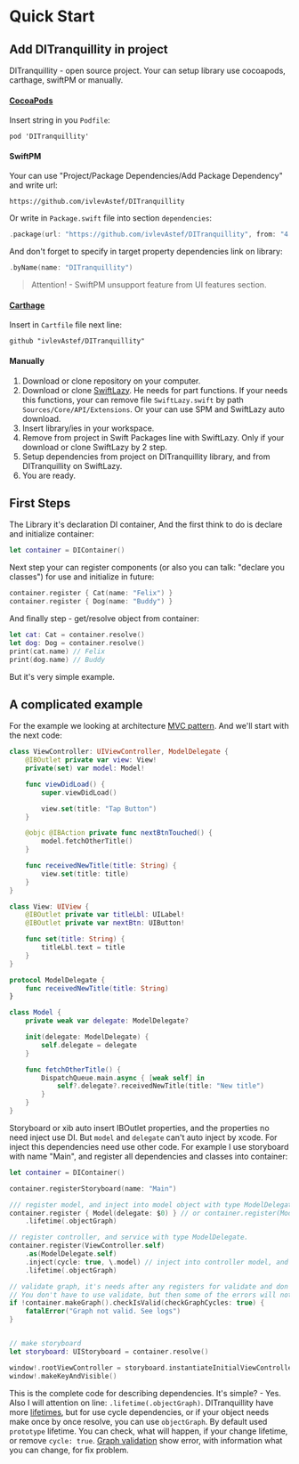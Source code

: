 # Quick Start

## Add DITranquillity in project
DITranquillity - open source project.
Your can setup library use cocoapods, carthage, swiftPM or manually.

#### [CocoaPods](https://guides.cocoapods.org/using/getting-started.html)
Insert string in you `Podfile`: 
```
pod 'DITranquillity'
```

#### SwiftPM
Your can use "Project/Package Dependencies/Add Package Dependency" and write url:
```
https://github.com/ivlevAstef/DITranquillity
```
Or write in `Package.swift` file into section `dependencies`:
```Swift
.package(url: "https://github.com/ivlevAstef/DITranquillity", from: "4.3.4")
```
And don't forget to specify in target property dependencies link on library:
```Swift
.byName(name: "DITranquillity")
```
> Attention! - SwiftPM unsupport feature from UI features section.

#### [Carthage](https://github.com/Carthage/Carthage)
Insert in `Cartfile` file next line:
```
github "ivlevAstef/DITranquillity"
```

#### Manually
1. Download or clone repository on your computer.
2. Download or clone [SwiftLazy](https://github.com/ivlevAstef/SwiftLazy). He needs for part functions. If your needs this functions, your can remove file `SwiftLazy.swift` by path `Sources/Core/API/Extensions`. Or your can use SPM and SwiftLazy auto download.
3. Insert library/ies in your workspace.
4. Remove from project in Swift Packages line with SwiftLazy. Only if your download or clone SwiftLazy by 2 step. 
4. Setup dependencies from project on DITranquillity library, and from DITranquillity on SwiftLazy.
5. You are ready.

## First Steps
The Library it's declaration DI container, And the first think to do is declare and initialize container:
```Swift
let container = DIContainer()
```
Next step your can register components (or also you can talk: "declare you classes") for use and initialize in future:
```Swift
container.register { Cat(name: "Felix") }
container.register { Dog(name: "Buddy") }
```
And finally step - get/resolve object from container:
```Swift
let cat: Cat = container.resolve()
let dog: Dog = container.resolve()
print(cat.name) // Felix
print(dog.name) // Buddy
```

But it's very simple example.

## A complicated example
For the example we looking at architecture [MVC pattern](https://developer.apple.com/library/content/documentation/General/Conceptual/CocoaEncyclopedia/Model-View-Controller/Model-View-Controller.html).
And we'll start with the next code:
```Swift
class ViewController: UIViewController, ModelDelegate {
	@IBOutlet private var view: View!
	private(set) var model: Model!

	func viewDidLoad() {
		super.viewDidLoad()

		view.set(title: "Tap Button")
	}

	@objc @IBAction private func nextBtnTouched() {
		model.fetchOtherTitle()
	}

	func receivedNewTitle(title: String) {
		view.set(title: title)
	}
}

class View: UIView {
	@IBOutlet private var titleLbl: UILabel!
	@IBOutlet private var nextBtn: UIButton!

	func set(title: String) {
		titleLbl.text = title
	}
}

protocol ModelDelegate {
	func receivedNewTitle(title: String)
}

class Model {
	private weak var delegate: ModelDelegate?

	init(delegate: ModelDelegate) {
		self.delegate = delegate
	}

	func fetchOtherTitle() {
		DispatchQueue.main.async { [weak self] in
			self?.delegate?.receivedNewTitle(title: "New title")
		}
	}
}
```
Storyboard or xib auto insert IBOutlet properties, and the properties no need inject use DI. But `model` and `delegate` can't auto inject by xcode. For inject this dependencies need use other code.
For example I use storyboard with name "Main", and register all dependencies and classes into container:
```Swift
let container = DIContainer()

container.registerStoryboard(name: "Main")

/// register model, and inject into model object with type ModelDelegate
container.register { Model(delegate: $0) } // or container.register(Model.init)
	.lifetime(.objectGraph)

// register controller, and service with type ModelDelegate. 
container.register(ViewController.self)
	.as(ModelDelegate.self)
	.inject(cycle: true, \.model) // inject into controller model, and declary it's cycle dependency
	.lifetime(.objectGraph)

// validate graph, it's needs after any registers for validate and don't fall until execute code.
// You don't have to use validate, but then some of the errors will not be cut off at the start.
if !container.makeGraph().checkIsValid(checkGraphCycles: true) {
	fatalError("Graph not valid. See logs")
}


// make storyboard
let storyboard: UIStoryboard = container.resolve()

window!.rootViewController = storyboard.instantiateInitialViewController()
window!.makeKeyAndVisible()
```

This is the complete code for describing dependencies. It's simple? - Yes. 
Also I will attention on line: `.lifetime(.objectGraph)`. DITranquillity have more [lifetimes](core/scope_and_lifetime.md), but for use cycle dependencies, or if your object needs make once by once resolve, you can use `objectGraph`. By default used `prototype` lifetime. 
You can check, what will happen, if your change lifetime, or remove `cycle: true`. [Graph validation](graph_validation.md) show error, with information what you can change, for fix problem.